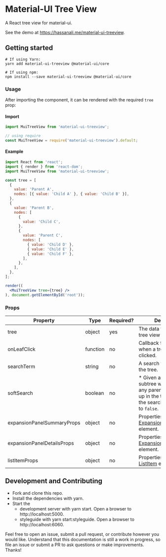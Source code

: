# Material-UI Tree View

A React tree view for material-ui.

See the demo at https://hassanali.me/material-ui-treeview.

## Getting started

```
# If using Yarn:
yarn add material-ui-treeview @material-ui/core

# If using npm:
npm install --save material-ui-treeview @material-ui/core
```

### Usage

After importing the component, it can be rendered with the required `tree` prop:

#### Import

```js
import MuiTreeView from 'material-ui-treeview';

// using require
const MuiTreeView = require('material-ui-treeview').default;
```

#### Example

```jsx
import React from 'react';
import { render } from 'react-dom';
import MuiTreeView from 'material-ui-treeview';

const tree = [
  {
    value: 'Parent A',
    nodes: [{ value: 'Child A' }, { value: 'Child B' }],
  },
  {
    value: 'Parent B',
    nodes: [
      {
        value: 'Child C',
      },
      {
        value: 'Parent C',
        nodes: [
          { value: 'Child D' },
          { value: 'Child E' },
          { value: 'Child F' },
        ],
      },
    ],
  },
];

render((
  <MuiTreeView tree={tree} />
), document.getElementById('root'));
```

### Props


| Property | Type | Required? | Description |
| --- | --- | --- | --- |
| tree | object | yes | The data to render as a tree view |
| onLeafClick | function | no | Callback function fired when a tree leaf is clicked. |
| searchTerm | string | no | A search term to refine the tree. |
| softSearch | boolean | no | * Given a `searchTerm`, a subtree will be shown if any parent node higher up in the tree matches the search term. Defaults to `false`. |
| expansionPanelSummaryProps | object | no | Properties applied to the [ExpansionPanelSummary](https://material-ui.com/api/expansion-panel-summary) element. | 
| expansionPanelDetailsProps | object | no | Properties applied to the [ExpansionPanelDetails](https://material-ui.com/api/expansion-panel-details) element. |
| listItemProps | object | no | Properties applied to the [ListItem](https://material-ui.com/api/list-item) element. |

## Development and Contributing

* Fork and clone this repo.
* Install the dependencies with yarn.
* Start the
    - development server with yarn start. Open a browser to http://localhost:5000.
    - styleguide with yarn start:styleguide. Open a browser to http://localhost:6060.

Feel free to open an issue, submit a pull request, or contribute however you would like.
Understand that this documentation is still a work in progress, so file an issue or submit a PR
to ask questions or make improvements. Thanks!
